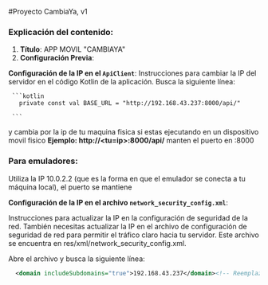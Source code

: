#Proyecto CambiaYa, v1

### Explicación del contenido:

1. **Título**: APP MOVIL "CAMBIAYA"
2. **Configuración Previa**:

**Configuración de la IP en el `ApiClient`**: 
Instrucciones para cambiar la IP del servidor en el código Kotlin de la aplicación. 
Busca la siguiente línea:

     ```kotlin
       private const val BASE_URL = "http://192.168.43.237:8000/api/"
          
     ```
   
y cambia por la ip de tu maquina fisica si estas ejecutando en un dispositivo movil fisico
**Ejemplo:  http://<tu=ip>:8000/api/**
manten el puerto en :8000
### Para emuladores:

Utiliza la IP 10.0.2.2 (que es la forma en que el emulador se conecta a tu máquina local), el puerto se mantiene

**Configuración de la IP en el archivo `network_security_config.xml`**:

Instrucciones para actualizar la IP en la configuración de seguridad de la red.
También necesitas actualizar la IP en el archivo de configuración de seguridad de red para permitir el tráfico claro hacia tu servidor. Este archivo se encuentra en res/xml/network_security_config.xml.

Abre el archivo y busca la siguiente línea:
```xml
  <domain includeSubdomains="true">192.168.43.237</domain><!-- Reemplaza con la IP de tu servidor -->
```

